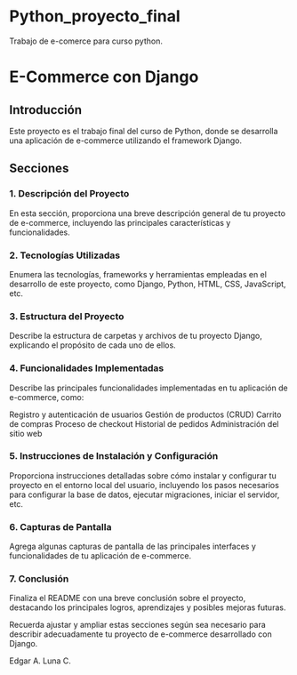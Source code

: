 # Python_proyecto_final
Trabajo de e-comerce para curso python. 

# E-Commerce con Django
## Introducción
Este proyecto es el trabajo final del curso de Python, donde se desarrolla una aplicación de e-commerce utilizando el framework Django.

## Secciones
### 1. Descripción del Proyecto
En esta sección, proporciona una breve descripción general de tu proyecto de e-commerce, incluyendo las principales características y funcionalidades.

### 2. Tecnologías Utilizadas
Enumera las tecnologías, frameworks y herramientas empleadas en el desarrollo de este proyecto, como Django, Python, HTML, CSS, JavaScript, etc.

### 3. Estructura del Proyecto
Describe la estructura de carpetas y archivos de tu proyecto Django, explicando el propósito de cada uno de ellos.

### 4. Funcionalidades Implementadas
Describe las principales funcionalidades implementadas en tu aplicación de e-commerce, como:

Registro y autenticación de usuarios
Gestión de productos (CRUD)
Carrito de compras
Proceso de checkout
Historial de pedidos
Administración del sitio web
### 5. Instrucciones de Instalación y Configuración
Proporciona instrucciones detalladas sobre cómo instalar y configurar tu proyecto en el entorno local del usuario, incluyendo los pasos necesarios para configurar la base de datos, ejecutar migraciones, iniciar el servidor, etc.

### 6. Capturas de Pantalla
Agrega algunas capturas de pantalla de las principales interfaces y funcionalidades de tu aplicación de e-commerce.

### 7. Conclusión
Finaliza el README con una breve conclusión sobre el proyecto, destacando los principales logros, aprendizajes y posibles mejoras futuras.

Recuerda ajustar y ampliar estas secciones según sea necesario para describir adecuadamente tu proyecto de e-commerce desarrollado con Django.

Edgar A. Luna C.
